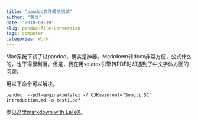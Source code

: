 ```yaml
---
title: "pandoc文件转换测试"
author: "黄俭"
date: '2018-09-19'
slug: pandoc-file-Conversion
tags: computer
categories: Work
---
```


Mac系统下试了试pandoc，确实是神器。Markdown转docx非常方便，公式什么的，也干得很利落。但是，我在用xelatex引擎转PDF时却遇到了中文字体方面的问题。

用以下命令可以解决。

`pandoc  --pdf-engine=xelatex -V CJKmainfont="Songti SC" Introduction.md -o test1.pdf`

参见这里[markdown with LaTeX](http://kapsterio.github.io/prductivity/2015/12/27/markdown-with-latex.html)。